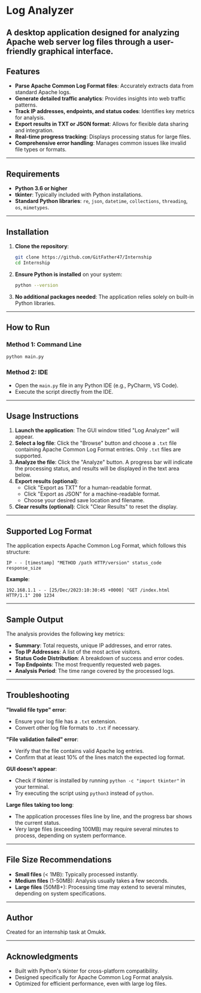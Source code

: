 # Log Analyzer

A desktop application designed for analyzing Apache web server log files through a user-friendly graphical interface.
-----

## Features

  * **Parse Apache Common Log Format files**: Accurately extracts data from standard Apache logs.
  * **Generate detailed traffic analytics**: Provides insights into web traffic patterns.
  * **Track IP addresses, endpoints, and status codes**: Identifies key metrics for analysis.
  * **Export results in TXT or JSON format**: Allows for flexible data sharing and integration.
  * **Real-time progress tracking**: Displays processing status for large files.
  * **Comprehensive error handling**: Manages common issues like invalid file types or formats.

-----

## Requirements

  * **Python 3.6 or higher**
  * **tkinter**: Typically included with Python installations.
  * **Standard Python libraries**: `re`, `json`, `datetime`, `collections`, `threading`, `os`, `mimetypes`.

-----

## Installation

1.  **Clone the repository**:
    ```bash
    git clone https://github.com/GitFather47/Internship
    cd Internship
    ```
2.  **Ensure Python is installed** on your system:
    ```bash
    python --version
    ```
3.  **No additional packages needed**: The application relies solely on built-in Python libraries.

-----

## How to Run

### Method 1: Command Line

```bash
python main.py
```
### Method 2: IDE

  * Open the `main.py` file in any Python IDE (e.g., PyCharm, VS Code).
  * Execute the script directly from the IDE.

-----

## Usage Instructions

1.  **Launch the application**: The GUI window titled "Log Analyzer" will appear.
2.  **Select a log file**: Click the "Browse" button and choose a `.txt` file containing Apache Common Log Format entries. Only `.txt` files are supported.
3.  **Analyze the file**: Click the "Analyze" button. A progress bar will indicate the processing status, and results will be displayed in the text area below.
4.  **Export results (optional)**:
      * Click "Export as TXT" for a human-readable format.
      * Click "Export as JSON" for a machine-readable format.
      * Choose your desired save location and filename.
5.  **Clear results (optional)**: Click "Clear Results" to reset the display.

-----

## Supported Log Format

The application expects Apache Common Log Format, which follows this structure:

```
IP - - [timestamp] "METHOD /path HTTP/version" status_code response_size
```

**Example**:

```
192.168.1.1 - - [25/Dec/2023:10:30:45 +0000] "GET /index.html HTTP/1.1" 200 1234
```

-----

## Sample Output

The analysis provides the following key metrics:

  * **Summary**: Total requests, unique IP addresses, and error rates.
  * **Top IP Addresses**: A list of the most active visitors.
  * **Status Code Distribution**: A breakdown of success and error codes.
  * **Top Endpoints**: The most frequently requested web pages.
  * **Analysis Period**: The time range covered by the processed logs.

-----

## Troubleshooting

**"Invalid file type" error**:

  * Ensure your log file has a `.txt` extension.
  * Convert other log file formats to `.txt` if necessary.

**"File validation failed" error**:

  * Verify that the file contains valid Apache log entries.
  * Confirm that at least 10% of the lines match the expected log format.

**GUI doesn't appear**:

  * Check if tkinter is installed by running `python -c "import tkinter"` in your terminal.
  * Try executing the script using `python3` instead of `python`.

**Large files taking too long**:

  * The application processes files line by line, and the progress bar shows the current status.
  * Very large files (exceeding 100MB) may require several minutes to process, depending on system performance.

-----

## File Size Recommendations

  * **Small files** (\< 1MB): Typically processed instantly.
  * **Medium files** (1-50MB): Analysis usually takes a few seconds.
  * **Large files** (50MB+): Processing time may extend to several minutes, depending on system specifications.

-----

## Author

Created for an internship task at Omukk.

-----

## Acknowledgments

  * Built with Python's tkinter for cross-platform compatibility.
  * Designed specifically for Apache Common Log Format analysis.
  * Optimized for efficient performance, even with large log files.
